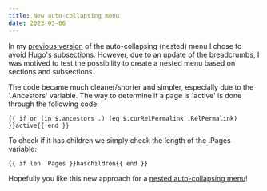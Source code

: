 ```yaml
---
title: New auto-collapsing menu
date: 2023-03-06
---
```


In my [previous version](/blog/creating-a-menu-with-nested-pages/) of the auto-collapsing (nested) menu I chose to avoid Hugo's subsections. However, due to an update of the breadcrumbs, I was motived to test the possibility to create a nested menu based on sections and subsections. 

The code became much cleaner/shorter and simpler, especially due to the '.Ancestors' variable. The way to determine if a page is 'active' is done through the following code:

```
{{ if or (in $.ancestors .) (eq $.curRelPermalink .RelPermalink) }}active{{ end }}
```

To check if it has children we simply check the length of the .Pages variable:

```
{{ if len .Pages }}haschildren{{ end }}
```

Hopefully you like this new approach for a [nested auto-collapsing menu](/add-ons/nested-menu/)!